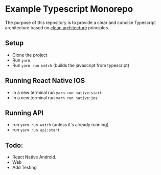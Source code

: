 # Example Typescript Monorepo

The purpose of this repository is to provide a clear and concise Typescript architecture based on [clean architecture](https://www.microsoft.com/net/download/thank-you/aspnet-ebook) principles.

## Setup

- Clone the project
- Run `yarn`
- Run `yarn run watch` (builds the javascript from typescript)

## Running React Native IOS

- In a new terminal run `yarn run native:start`
- In a new terminal run `yarn run native:ios`

## Running API

- run `yarn run watch` (unless it's already running)
- run `yarn run api:start`

## Todo:

- React Native Android.
- Web
- Add Testing